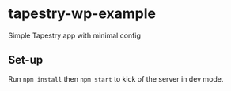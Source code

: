 # tapestry-wp-example
Simple Tapestry app with minimal config

## Set-up
Run `npm install` then `npm start` to kick of the server in dev mode.
